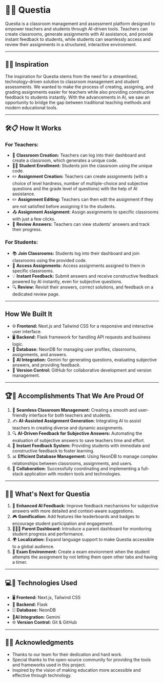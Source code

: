 # 📘✨ Questia 

Questia is a classroom management and assessment platform designed to empower teachers and students through AI-driven tools. Teachers can create classrooms, generate assignments with AI assistance, and provide instant feedback to students, while students can seamlessly access and review their assignments in a structured, interactive environment.

---

## 🌟💡 Inspiration 

The inspiration for Questia stems from the need for a streamlined, technology-driven solution to classroom management and student assessments. We wanted to make the process of creating, assigning, and grading assignments easier for teachers while also providing constructive feedback to students instantly. With the advancements in AI, we saw an opportunity to bridge the gap between traditional teaching methods and modern educational tools.

---

## 🛠️📋 How It Works

### For Teachers:
- 🏫 **Classroom Creation:** Teachers can log into their dashboard and create a classroom, which generates a unique code.
- 🧑‍🎓 **Student Enrollment:** Students join the classroom using the unique code.
- ✏️ **Assignment Creation:** Teachers can create assignments (with a choice of level hardness, number of multiple-choice and subjective questions and the grade level of questions) with the help of AI assistance.
- ✏️ **Assignment Editing:** Teachers can then edit the assignment if they are not satisfied before assigning it to the students.
- 📤 **Assignment Assignment:** Assign assignments to specific classrooms with just a few clicks.
- 📝 **Review Answers:** Teachers can view students' answers and track their progress.

### For Students:
- 📚 **Join Classrooms:** Students log into their dashboard and join classrooms using the provided code.
- 📑 **Access Assignments:** Access assignments assigned to them in specific classrooms.
- 💡 **Instant Feedback:** Submit answers and receive constructive feedback powered by AI instantly, even for subjective questions.
- 🔍 **Review:** Revisit their answers, correct solutions, and feedback on a dedicated review page.

---

## How We Built It

- 🌐 **Frontend:** Next.js and Tailwind CSS for a responsive and interactive user interface.
- 🖥️ **Backend:** Flask framework for handling API requests and business logic.
- 💾 **Database:** NeonDB for managing user profiles, classrooms, assignments, and answers.
- 🤖 **AI Integration:** Gemini for generating questions, evaluating subjective answers, and providing feedback.
- 🔄 **Version Control:** GitHub for collaborative development and version management.

---

## 🏆🎉 Accomplishments That We Are Proud Of

1. 🌟 **Seamless Classroom Management:** Creating a smooth and user-friendly interface for both teachers and students.
2. ✍️ **AI-Assisted Assignment Generation:** Integrating AI to assist teachers in creating diverse and dynamic assignments.
3. 🔍 **AI-Driven Feedback for Subjective Answers:** Automating the evaluation of subjective answers to save teachers time and effort.
4. 🚀 **Instant Feedback System:** Providing students with immediate and constructive feedback to foster learning.
5. 📊 **Efficient Database Management:** Using NeonDB to manage complex relationships between classrooms, assignments, and users.
6. 🤝 **Collaboration:** Successfully coordinating and implementing a full-stack application with modern tools and technologies.

---

## 🔮🚀 What's Next for Questia

1. 🧠 **Enhanced AI Feedback:** Improve feedback mechanisms for subjective answers with more detailed and context-aware suggestions.
2. 🎮 **Gamification:** Add features like leaderboards and badges to encourage student participation and engagement.
3. 🧑‍👩‍👦 **Parent Dashboard:** Introduce a parent dashboard for monitoring student progress and performance.
4. 🌍 **Localization:** Expand language support to make Questia accessible to a global audience.
5. 📑 **Exam Environment:** Create a exam environment when the student attempts the assignment by not letting them open other tabs and having a timer.

---

## 💻🔧 Technologies Used

- 🖥️ **Frontend:** Next.js, Tailwind CSS
- 🔧 **Backend:** Flask
- 🗄️ **Database:** NeonDB
- 🧠**AI Integration:** Gemini
- 🌐 **Version Control:** Git & GitHub

---

## 🙏🌟 Acknowledgments

- Thanks to our team for their dedication and hard work.
- Special thanks to the open-source community for providing the tools and frameworks used in this project.
- Inspired by the vision of making education more accessible and effective through technology.

